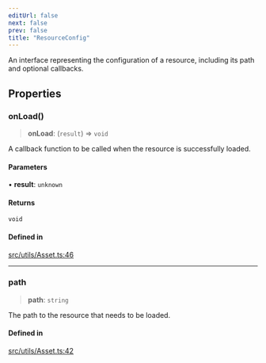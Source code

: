 ```yaml
---
editUrl: false
next: false
prev: false
title: "ResourceConfig"
---
```


An interface representing the configuration of a resource, including its path and optional callbacks.

## Properties

### onLoad()

> **onLoad**: (`result`) => `void`

A callback function to be called when the resource is successfully loaded.

#### Parameters

• **result**: `unknown`

#### Returns

`void`

#### Defined in

[src/utils/Asset.ts:46](https://github.com/agargaro/three.ez/blob/b06e30e89a1cb80df2de9df7c48590de59a134ce/src/utils/Asset.ts#L46)

***

### path

> **path**: `string`

The path to the resource that needs to be loaded.

#### Defined in

[src/utils/Asset.ts:42](https://github.com/agargaro/three.ez/blob/b06e30e89a1cb80df2de9df7c48590de59a134ce/src/utils/Asset.ts#L42)
